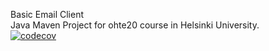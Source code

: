 Basic Email Client  
Java Maven Project for ohte20 course in Helsinki University.  
[![<jt551>](https://circleci.com/gh/jt551/emailclient.svg?style=shield)](https://circleci.com/gh/jt551/emailclient)  
[![codecov](https://codecov.io/gh/jt551/emailclient/branch/main/graph/badge.svg?token=SK7PA5BVQN)](undefined)
